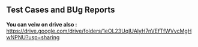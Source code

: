 ## Test Cases  and BUg Reports

**You can veiw on drive also :** https://drive.google.com/drive/folders/1eOL23UqIUAlyH7nVEfTfWVvcMgHwNPNU?usp=sharing

